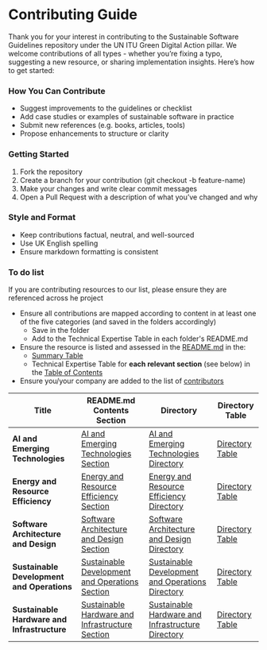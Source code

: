 # Contributing Guide

Thank you for your interest in contributing to the Sustainable Software Guidelines repository under the UN ITU Green Digital Action pillar.
We welcome contributions of all types - whether you’re fixing a typo, suggesting a new resource, or sharing implementation insights. Here’s how to get started:

### How You Can Contribute
- Suggest improvements to the guidelines or checklist
- Add case studies or examples of sustainable software in practice
- Submit new references (e.g. books, articles, tools)
- Propose enhancements to structure or clarity

### Getting Started
1. Fork the repository
2. Create a branch for your contribution (git checkout -b feature-name)
3. Make your changes and write clear commit messages
4. Open a Pull Request with a description of what you’ve changed and why


### Style and Format
- Keep contributions factual, neutral, and well-sourced
- Use UK English spelling
- Ensure markdown formatting is consistent

### To do list
If you are contributing resources to our list, please ensure they are referenced across he project
- Ensure all contributions are mapped according to content in at least one of the five categories (and saved in the folders accordingly)
    - Save in the folder
    - Add to the Technical Expertise Table in each folder's README.md
- Ensure the resource is listed and assessed in the [README.md](./README.md) in the:
    - [Summary Table](./README.md#summary-table)
    - Technical Expertise Table for **each relevant section** (see below) in the [Table of Contents](./README.md#table-of-contents)
- Ensure you/your company are added to the list of [contributors](./README.md#contributors)


|     Title                        | README.md Contents Section | Directory    | Directory  Table   |
|----------------------------------|----------------------------|--------------|--------------------|
|**AI and Emerging Technologies** | [AI and Emerging Technologies Section](./README.md#sustainable-development-and-operations) | [AI and Emerging Technologies Directory](./AI-and-Emerging-Technologies) | [Directory Table](./AI-and-Emerging-Technologies/README.md#technical-expertise-table)|
|**Energy and Resource Efficiency** | [Energy and Resource Efficiency Section](./README.md#energy-and-resource-efficiency) | [Energy and Resource Efficiency Directory](./Energy-and-Resource-Efficiency) |[Directory Table](./Energy-and-Resource-Efficiency/README.md#technical-expertise-table)|
|**Software Architecture and Design** | [Software Architecture and Design Section](./README.md#software-architecture-and-design) | [Software Architecture and Design Directory](./Software-Architecture-and-Design) |[Directory Table](./Software-Architecture-and-Design/README.md#technical-expertise-table)|
|**Sustainable Development and Operations** | [Sustainable Development and Operations Section](./README.md#sustainable-development-and-operations) | [Sustainable Development and Operations Directory](./Sustainable-Development-and-Operations) |[Directory Table](./Sustainable-Development-and-Operations/README.md#technical-expertise-table)|
|**Sustainable Hardware and Infrastructure** | [Sustainable Hardware and Infrastructure Section](./README.md#sustainable-hardware-and-infrastructure) | [Sustainable Hardware and Infrastructure Directory](./Sustainable-Hardware-and-Infrastructure) |[Directory Table](./Sustainable-Hardware-and-Infrastructure/README.md#technical-expertise-table)|






